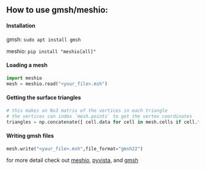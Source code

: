 ## How to use gmsh/meshio:

#### Installation
gmsh: `sudo apt install gmsh`

meshio: `pip install "meshio[all]"`


#### Loading a mesh
```python
import meshio
mesh = meshio.read("<your_file>.msh")
```

#### Getting the surface triangles
```python
# this makes an Nx3 matrix of the vertices in each triangle
# the vertices can index `mesh.points` to get the vertex coordinates
triangles = np.concatenate([ cell.data for cell in mesh.cells if cell.type == "triangle"])
```

#### Writing gmsh files
```python
mesh.write("<your_file>.msh",file_format="gmsh22")
```

for more detail check out [meshio](https://github.com/nschloe/meshio), [pyvista](https://docs.pyvista.org/version/stable/), and [gmsh](https://gitlab.onelab.info/gmsh/gmsh)
